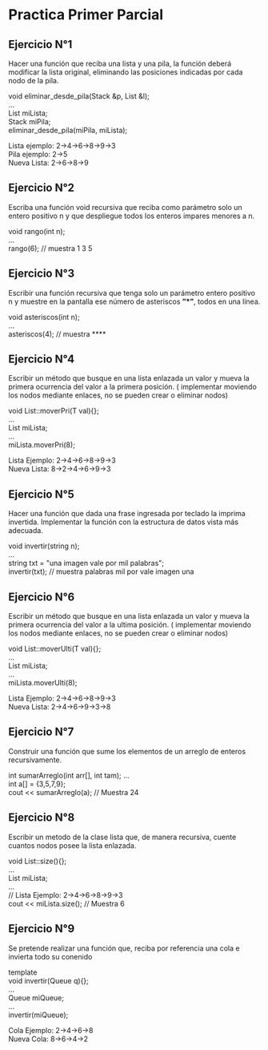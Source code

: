 # Practica Primer Parcial

## Ejercicio N°1

Hacer una función que reciba una lista y una pila, la función deberá
modificar la lista original, eliminando las posiciones indicadas por cada
nodo de la pila.

void eliminar_desde_pila(Stack<unsigned int> &p, List<int> &l);  
...  
List<int> miLista;  
Stack<unsigned int> miPila;  
eliminar_desde_pila(miPila, miLista);  

Lista ejemplo: 2->4->6->8->9->3  
Pila ejemplo: 2->5  
Nueva Lista:   2->6->8->9

## Ejercicio N°2

Escriba una función void recursiva que reciba como parámetro solo un
entero positivo n y que despliegue todos los enteros impares menores a
n.

void rango(int n);  
...  
rango(6); // muestra 1 3 5


## Ejercicio N°3

Escribir una función recursiva que tenga solo un parámetro entero positivo n y muestre en la pantalla ese número de asteriscos **”*”**, todos
en una línea.

void asteriscos(int n);  
...  
asteriscos(4); // muestra ****  

## Ejercicio N°4

Escribir un método que busque en una lista enlazada un valor y mueva
la primera ocurrencia del valor a la primera posición. ( implementar
moviendo los nodos mediante enlaces, no se pueden crear o eliminar nodos)

void List::moverPri(T val){};  
...  
List<int> miLista;  
...  
miLista.moverPri(8);

Lista Ejemplo: 2->4->6->8->9->3  
Nueva Lista: 8->2->4->6->9->3

## Ejercicio N°5

Hacer una función que dada una frase ingresada por teclado la imprima
invertida. Implementar la función con la estructura de datos vista más
adecuada.

void invertir(string n);  
...  
string txt = "una imagen vale por mil palabras";  
invertir(txt); // muestra palabras mil por vale imagen una

## Ejercicio N°6

Escribir un método que busque en una lista enlazada un valor y mueva la
primera ocurrencia del valor a la ultima posición. ( implementar moviendo
los nodos mediante enlaces, no se pueden crear o eliminar nodos)

void List::moverUlti(T val){};  
...  
List<int> miLista;  
...  
miLista.moverUlti(8);

Lista Ejemplo: 2->4->6->8->9->3  
Nueva Lista: 2->4->6->9->3->8


## Ejercicio N°7

Construir una función que sume los elementos de un arreglo de enteros
recursivamente.

int sumarArreglo(int arr[], int tam);
...  
int a[] = {3,5,7,9};  
cout << sumarArreglo(a); // Muestra 24


## Ejercicio N°8

Escribir un metodo de la clase lista que, de manera recursiva, cuente
cuantos nodos posee la lista enlazada.

void List::size(){};  
...  
List<int> miLista;  
...  
// Lista Ejemplo: 2->4->6->8->9->3  
cout << miLista.size(); // Muestra 6

## Ejercicio N°9

Se pretende realizar una función que, reciba por referencia una cola e
invierta todo su conenido

template <class T>  
void invertir(Queue<T> q){};  
...  
Queue<int> miQueue;  
...  
invertir(miQueue);

Cola Ejemplo: 2->4->6->8  
Nueva Cola: 8->6->4->2